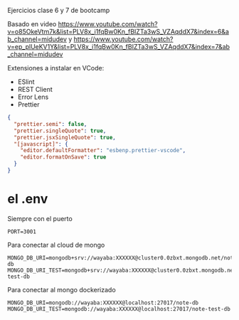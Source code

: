 Ejercicios clase 6 y 7 de bootcamp

Basado en video
https://www.youtube.com/watch?v=o85OkeVtm7k&list=PLV8x_i1fqBw0Kn_fBIZTa3wS_VZAqddX7&index=6&ab_channel=midudev
y
https://www.youtube.com/watch?v=ep_plUeKV1Y&list=PLV8x_i1fqBw0Kn_fBIZTa3wS_VZAqddX7&index=7&ab_channel=midudev

Extensiones a instalar en VCode:

- ESlint
- REST Client
- Error Lens
- Prettier

```json
{
  "prettier.semi": false,
  "prettier.singleQuote": true,
  "prettier.jsxSingleQuote": true,
  "[javascript]": {
    "editor.defaultFormatter": "esbenp.prettier-vscode",
    "editor.formatOnSave": true
  }
}
```

# el .env

Siempre con el puerto

```
PORT=3001
```

Para conectar al cloud de mongo

```
MONGO_DB_URI=mongodb+srv://wayaba:XXXXXX@cluster0.0zbxt.mongodb.net/note-db
MONGO_DB_URI_TEST=mongodb+srv://wayaba:XXXXXX@cluster0.0zbxt.mongodb.net/note-test-db
```

Para conectar al mongo dockerizado

```
MONGO_DB_URI=mongodb://wayaba:XXXXXX@localhost:27017/note-db
MONGO_DB_URI_TEST=mongodb://wayaba:XXXXXX@localhost:27017/note-test-db
```
